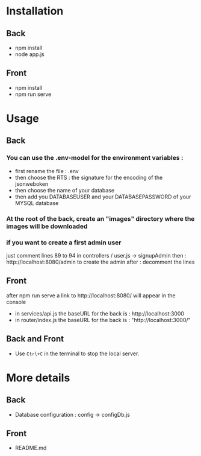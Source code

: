 # Installation

## Back

- npm install
- node app.js

## Front

- npm install
- npm run serve

# Usage

## Back

### You can use the .env-model for the environment variables :

- first rename the file : .env
- then choose the RTS : the signature for the encoding of the jsonweboken
- then choose the name of your database
- then add you DATABASEUSER and your DATABASEPASSWORD of your MYSQL database

### At the root of the back, create an "images" directory where the images will be downloaded

### if you want to create a first admin user

just comment lines 89 to 94
in controllers / user.js -> signupAdmin
then :
http://localhost:8080/admin
to create the admin
after : decomment the lines

## Front

after npm run serve a link to
http://localhost:8080/
will appear in the console

- in services/api.js
  the baseURL for the back is : http://localhost:3000
- in router/index.js
  the baseURL for the back is : "http://localhost:3000/"

## Back and Front

- Use `Ctrl+C` in the terminal to stop the local server.

# More details

## Back

- Database configuration : config -> configDb.js

## Front

- README.md
